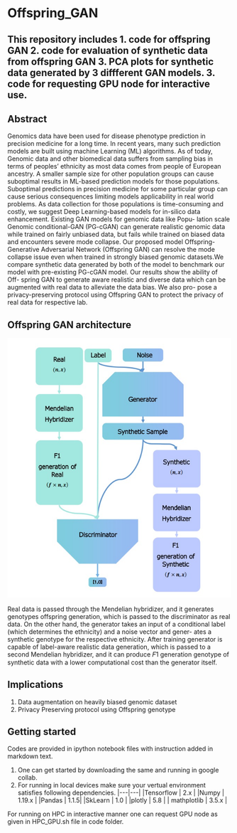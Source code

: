 # Offspring_GAN
## This repository includes 1. code for offspring GAN 2. code for evaluation of synthetic data from offspring GAN 3. PCA plots for synthetic data generated by 3 diffferent GAN models. 3. code for requesting GPU node for interactive use.
 
## Abstract 
Genomics data have been used for disease phenotype prediction in
precision medicine for a long time. In recent years, many such prediction
models are built using machine Learning (ML) algorithms.
As of today, Genomic data and other biomedical data suffers from
sampling bias in terms of peoples’ ethnicity as most data comes
from people of European ancestry. A smaller sample size for other
population groups can cause suboptimal results in ML-based prediction
models for those populations. Suboptimal predictions in
precision medicine for some particular group can cause serious
consequences limiting models applicability in real world problems.
As data collection for those populations is time-consuming and
costly, we suggest Deep Learning-based models for in-silico data
enhancement. Existing GAN models for genomic data like Popu-
lation scale Genomic conditional-GAN (PG-cGAN) can generate
realistic genomic data while trained on fairly unbiased data, but fails
while trained on biased data and encounters severe mode collapse.
Our proposed model Offspring- Generative Adversarial Network
(Offspring GAN) can resolve the mode collapse issue even when
trained in strongly biased genomic datasets.We compare synthetic
data generated by both of the model to benchmark our model with
pre-existing PG-cGAN model. Our results show the ability of Off-
spring GAN to generate aware realistic and diverse data which can
be augmented with real data to alleviate the data bias. We also pro-
pose a privacy-preserving protocol using Offspring GAN to protect
the privacy of real data for respective lab.

## Offspring GAN architecture
<p align="center">
<img src="OGAN.png" />
</p>

<p> Real data is passed
through the Mendelian hybridizer, and it generates genotypes offspring generation,
which is passed to the discriminator as real data.
On the other hand, the generator takes an input of a conditional
label (which determines the ethnicity) and a noise vector and gener-
ates a synthetic genotype for the respective ethnicity. After training
generator is capable of label-aware realistic data generation, which
is passed to a second Mendelian hybridizer, and it can produce 𝐹1 generation genotype
of synthetic data with a lower computational
cost than the generator itself.</p>

## Implications 
1. Data augmentation on heavily biased genomic dataset
2. Privacy Preserving protocol using Offspring genotype

## Getting started 
Codes are provided in ipython notebook files with instruction added in markdown text. 
1. One can get started by downloading the same and running in google collab.
2. For running in local devices make sure your vertual environment satisfies following dependencies. 
|---|---|
|Tensorflow | 2.x |
|Numpy | 1.19.x |
|Pandas | 1.1.5|
|SkLearn | 1.0 |
|plotly | 5.8 |
| mathplotlib | 3.5.x |

For running on HPC in interactive manner one can request GPU node as given in HPC_GPU.sh file in code folder. 
